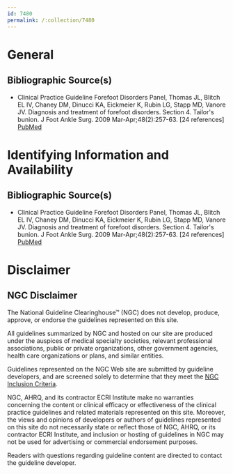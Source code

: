 ```yaml
---
id: 7480
permalink: /:collection/7480
---
```


# General

## Bibliographic Source(s)

- Clinical Practice Guideline Forefoot Disorders Panel, Thomas JL, Blitch EL IV, Chaney DM, Dinucci KA, Eickmeier K, Rubin LG, Stapp MD, Vanore JV. Diagnosis and treatment of forefoot disorders. Section 4. Tailor's bunion. J Foot Ankle Surg. 2009 Mar-Apr;48(2):257-63. [24 references] [ PubMed ](http://www.ncbi.nlm.nih.gov/entrez/query.fcgi?cmd=Retrieve&db=pubmed&dopt=Abstract&list_uids=19232981)

# Identifying Information and Availability

## Bibliographic Source(s)

- Clinical Practice Guideline Forefoot Disorders Panel, Thomas JL, Blitch EL IV, Chaney DM, Dinucci KA, Eickmeier K, Rubin LG, Stapp MD, Vanore JV. Diagnosis and treatment of forefoot disorders. Section 4. Tailor's bunion. J Foot Ankle Surg. 2009 Mar-Apr;48(2):257-63. [24 references] [ PubMed ](http://www.ncbi.nlm.nih.gov/entrez/query.fcgi?cmd=Retrieve&db=pubmed&dopt=Abstract&list_uids=19232981)

# Disclaimer

## NGC Disclaimer

The National Guideline Clearinghouse™ (NGC) does not develop, produce, approve, or endorse the guidelines represented on this site.

All guidelines summarized by NGC and hosted on our site are produced under the auspices of medical specialty societies, relevant professional associations, public or private organizations, other government agencies, health care organizations or plans, and similar entities.

Guidelines represented on the NGC Web site are submitted by guideline developers, and are screened solely to determine that they meet the [NGC Inclusion Criteria](/help-and-about/summaries/inclusion-criteria).

NGC, AHRQ, and its contractor ECRI Institute make no warranties concerning the content or clinical efficacy or effectiveness of the clinical practice guidelines and related materials represented on this site. Moreover, the views and opinions of developers or authors of guidelines represented on this site do not necessarily state or reflect those of NGC, AHRQ, or its contractor ECRI Institute, and inclusion or hosting of guidelines in NGC may not be used for advertising or commercial endorsement purposes.

Readers with questions regarding guideline content are directed to contact the guideline developer.


